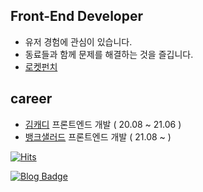 ## Front-End Developer

- 유저 경험에 관심이 있습니다.
- 동료들과 함께 문제를 해결하는 것을 즐깁니다.
- [로켓펀치](https://www.rocketpunch.com/@kimhecan)

## career


- [김캐디](https://kimcaddie.com) 프론트엔드 개발  ( 20.08 ~ 21.06 )
- [뱅크샐러드](https://www.banksalad.com) 프론트엔드 개발  ( 21.08 ~ )



[![Hits](https://hits.seeyoufarm.com/api/count/incr/badge.svg?url=https%3A%2F%2Fgithub.com%2Fkimhecan%2Fkimhecan&count_bg=%2379C83D&title_bg=%23555555&icon=&icon_color=%23E7E7E7&title=hits&edge_flat=false)](https://hits.seeyoufarm.com)


 [![Blog Badge](https://img.shields.io/badge/-blog-%2303C75A)](https://blog.naver.com/kimhecan)
